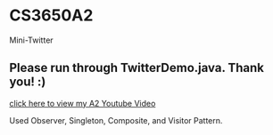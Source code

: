 # CS3650A2
Mini-Twitter

## Please run through TwitterDemo.java. Thank you! :)

[click here to view my A2 Youtube Video](https://youtu.be/WQuK03qFj3M)

Used Observer, Singleton, Composite, and Visitor Pattern. 
